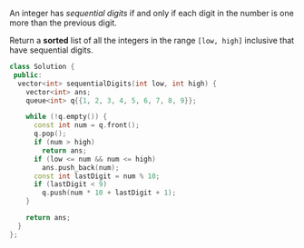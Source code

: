 An integer has _sequential digits_ if and only if each digit in the number is one more than the previous digit.

Return a **sorted** list of all the integers in the range `[low, high]` inclusive that have sequential digits.

```cpp
class Solution {
 public:
  vector<int> sequentialDigits(int low, int high) {
    vector<int> ans;
    queue<int> q{{1, 2, 3, 4, 5, 6, 7, 8, 9}};

    while (!q.empty()) {
      const int num = q.front();
      q.pop();
      if (num > high)
        return ans;
      if (low <= num && num <= high)
        ans.push_back(num);
      const int lastDigit = num % 10;
      if (lastDigit < 9)
        q.push(num * 10 + lastDigit + 1);
    }

    return ans;
  }
};
```